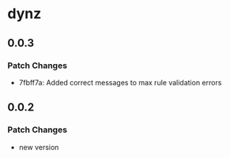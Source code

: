 # dynz

## 0.0.3

### Patch Changes

- 7fbff7a: Added correct messages to max rule validation errors

## 0.0.2

### Patch Changes

- new version
